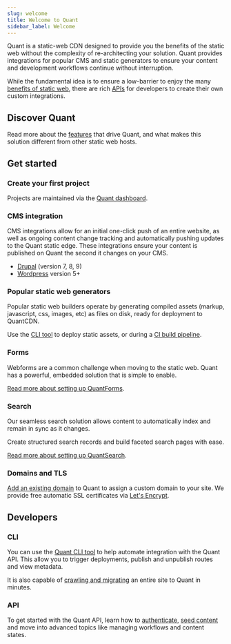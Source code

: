 ```yaml
---
slug: welcome
title: Welcome to Quant
sidebar_label: Welcome
---
```


Quant is a static-web CDN designed to provide you the benefits of the static web without the complexity of re-architecting your solution. Quant provides integrations for popular CMS and static generators to ensure your content and development workflows continue without interruption.

While the fundamental idea is to ensure a low-barrier to enjoy the many [benefits of static web](https://www.quantcdn.io/benefits), there are rich [APIs](/docs/api/get-started) for developers to create their own custom integrations.

## Discover Quant

Read more about the [features](https://www.quantcdn.io/features) that drive Quant, and what makes this solution different from other static web hosts.


## Get started

### Create your first project

Projects are maintained via the [Quant dashboard](/docs/dashboard/get-started).

### CMS integration

CMS integrations allow for an initial one-click push of an entire website, as well as ongoing content change tracking and automatically pushing updates to the Quant static edge. These integrations ensure your content is published on Quant the second it changes on your CMS.

* [Drupal](/docs/integrations/drupal) (version 7, 8, 9)
* [Wordpress](/docs/integrations/wordpress) version 5+

### Popular static web generators

Popular static web builders operate by generating compiled assets (markup, javascript, css, images, etc) as files on disk, ready for deployment to QuantCDN.

Use the [CLI tool](/docs/cli/get-started) to deploy static assets, or during a [CI build pipeline](/docs/cli/continuous-integration).

### Forms

Webforms are a common challenge when moving to the static web. Quant has a powerful, embedded solution that is simple to enable.

[Read more about setting up QuantForms](/docs/dashboard/forms).

### Search

Our seamless search solution allows content to automatically index and remain in sync as it changes.

Create structured search records and build faceted search pages with ease.

[Read more about setting up QuantSearch](/docs/dashboard/search).

### Domains and TLS
[Add an existing domain](/docs/dashboard/domains) to Quant to assign a custom domain to your site. We provide free automatic SSL certificates via [Let's Encrypt](https://letsencrypt.org/).


## Developers
### CLI
You can use the [Quant CLI tool](/docs/cli/get-started) to help automate integration with the Quant API. This allow you to trigger deployments, publish and unpublish routes and view metadata.

It is also capable of [crawling and migrating](/docs/cli/crawler) an entire site to Quant in minutes.

### API
To get started with the Quant API, learn how to [authenticate](/docs/api/get-started#make-a-request), [seed content](/docs/api/get-started#sending-content-to-the-api) and move into advanced topics like managing workflows and content states.
